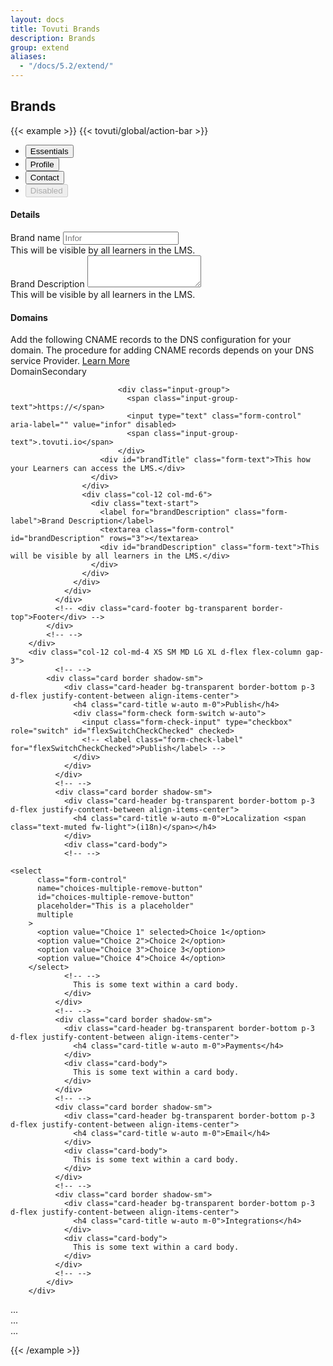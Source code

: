 ```yaml
---
layout: docs
title: Tovuti Brands
description: Brands
group: extend
aliases:
  - "/docs/5.2/extend/"
---
```




## Brands

<!-- markdownlint-disable -->
{{< example >}}
{{< tovuti/global/action-bar >}}

<ul class="nav nav-tabs" id="myTab" role="tablist">
  <li class="nav-item" role="presentation">
    <button class="nav-link active" id="essential-tab" data-bs-toggle="tab" data-bs-target="#essential-tab-pane" type="button" role="tab" aria-controls="essential-tab-pane" aria-selected="true">Essentials</button>
  </li>
  <li class="nav-item" role="presentation">
    <button class="nav-link" id="profile-tab" data-bs-toggle="tab" data-bs-target="#profile-tab-pane" type="button" role="tab" aria-controls="profile-tab-pane" aria-selected="false">Profile</button>
  </li>
  <li class="nav-item" role="presentation">
    <button class="nav-link" id="contact-tab" data-bs-toggle="tab" data-bs-target="#contact-tab-pane" type="button" role="tab" aria-controls="contact-tab-pane" aria-selected="false">Contact</button>
  </li>
  <li class="nav-item" role="presentation">
    <button class="nav-link" id="disabled-tab" data-bs-toggle="tab" data-bs-target="#disabled-tab-pane" type="button" role="tab" aria-controls="disabled-tab-pane" aria-selected="false" disabled>Disabled</button>
  </li>
</ul>
<div class="tab-content bg-light" id="myTabContent">
  <div class="tab-pane fade show active" id="essential-tab-pane" role="tabpanel" aria-labelledby="essential-tab" tabindex="0">
<!-- Columns start at 50% wide on mobile and bump up to 33.3% wide on desktop -->
      <div class="row p-3">
        <div class="col-12 col-md-8 d-flex flex-column gap-3 XS SM MD LG XL">
            <div class="card border shadow-sm">
              <div class="card-header bg-transparent border-bottom p-3"><h4 class="card-title m-0">Details</h4></div>
              <div class="card-body">
                <div class="container">
                  <div class="row">
                    <div class="col-12 col-md-6">
                      <div class="text-start">
                        <label for="brandTitle" class="form-label">Brand name</label>
                        <input type="title" class="form-control" id="brandTitle" aria-describedby="brandTitle" placeholder="Infor">
                        <div id="brandTitle" class="form-text">This will be visible by all learners in the LMS.</div>
                      </div>
                    </div>
                    <div class="col-12 col-md-6">
                      <div class="text-start">
                        <label for="brandDescription" class="form-label">Brand Description</label>
                        <textarea class="form-control" id="brandDescription" rows="3"></textarea>
                        <div id="brandDescription" class="form-text">This will be visible by all learners in the LMS.</div>
                      </div>
                    </div>
                  </div>
                </div>
              </div>
              <!-- <div class="card-footer bg-transparent border-top">Footer</div> -->
            </div>
            <!-- -->
                <div class="card border shadow-sm">
              <div class="card-header bg-transparent border-bottom p-3"><h4 class="card-title m-0">Domains</h4></div>
              <div class="card-body">
                    <!-- -->
                    <div class="alert alert-primary d-flex align-items-center" role="alert">
                      <i class="fa-light fa-globe me-3 fs-4"></i>
                      <div>
                        Add the following CNAME records to the DNS configuration for your domain. The procedure for adding CNAME records depends on your DNS service Provider. <a href="">Learn More</a>
                      </div>
                        <span class="position-absolute top-0 start-100 translate-middle p-2 bg-danger border border-light rounded-circle">
                    </div>
                    <!-- -->
                    <!-- -->
                <div class="container">
                  <div class="row">
                    <div class="col-12 col-md-6">
                      <div class="text-start">
                        <label for="brandTitle" class="form-label">Domain<span class="badge rounded-pill text-bg-secondary ms-2">Secondary</span></label>

                            <div class="input-group">
                              <span class="input-group-text">https://</span>
                              <input type="text" class="form-control" aria-label="" value="infor" disabled>
                              <span class="input-group-text">.tovuti.io</span>
                            </div>
                        <div id="brandTitle" class="form-text">This how your Learners can access the LMS.</div>
                      </div>
                    </div>
                    <div class="col-12 col-md-6">
                      <div class="text-start">
                        <label for="brandDescription" class="form-label">Brand Description</label>
                        <textarea class="form-control" id="brandDescription" rows="3"></textarea>
                        <div id="brandDescription" class="form-text">This will be visible by all learners in the LMS.</div>
                      </div>
                    </div>
                  </div>
                </div>
              </div>
              <!-- <div class="card-footer bg-transparent border-top">Footer</div> -->
            </div>
            <!-- -->
        </div>
        <div class="col-12 col-md-4 XS SM MD LG XL d-flex flex-column gap-3">
              <!-- -->
            <div class="card border shadow-sm">
                <div class="card-header bg-transparent border-bottom p-3 d-flex justify-content-between align-items-center">
                  <h4 class="card-title w-auto m-0">Publish</h4>
                  <div class="form-check form-switch w-auto">
                    <input class="form-check-input" type="checkbox" role="switch" id="flexSwitchCheckChecked" checked>
                    <!-- <label class="form-check-label" for="flexSwitchCheckChecked">Publish</label> -->
                  </div>
                </div>
              </div>
              <!-- -->
              <div class="card border shadow-sm">
                <div class="card-header bg-transparent border-bottom p-3 d-flex justify-content-between align-items-center">
                  <h4 class="card-title w-auto m-0">Localization <span class="text-muted fw-light">(i18n)</span></h4>
                </div>
                <div class="card-body">
                <!-- -->


<script>
        options: [
            { value: 1, label: 'English' },
            { value: 2, label: 'German' },
            { value: 3, label: 'French' },
            { value: 4, label: 'Spanish' },
            { value: 5, label: 'Japanese' },
            { value: 6, label: 'Portuguese' },
            { value: 7, label: 'Hindi' },
            { value: 8, label: 'Chinese' },
            { value: 9, label: 'Arabic' },
            { value: 10, label: 'Italian' },
        ],
    </script>
    <select
          class="form-control"
          name="choices-multiple-remove-button"
          id="choices-multiple-remove-button"
          placeholder="This is a placeholder"
          multiple
        >
          <option value="Choice 1" selected>Choice 1</option>
          <option value="Choice 2">Choice 2</option>
          <option value="Choice 3">Choice 3</option>
          <option value="Choice 4">Choice 4</option>
        </select>
                <!-- -->
                  This is some text within a card body.
                </div>
              </div>
              <!-- -->
              <div class="card border shadow-sm">
                <div class="card-header bg-transparent border-bottom p-3 d-flex justify-content-between align-items-center">
                  <h4 class="card-title w-auto m-0">Payments</h4>
                </div>
                <div class="card-body">
                  This is some text within a card body.
                </div>
              </div>
              <!-- -->
              <div class="card border shadow-sm">
                <div class="card-header bg-transparent border-bottom p-3 d-flex justify-content-between align-items-center">
                  <h4 class="card-title w-auto m-0">Email</h4>
                </div>
                <div class="card-body">
                  This is some text within a card body.
                </div>
              </div>
              <!-- -->
              <div class="card border shadow-sm">
                <div class="card-header bg-transparent border-bottom p-3 d-flex justify-content-between align-items-center">
                  <h4 class="card-title w-auto m-0">Integrations</h4>
                </div>
                <div class="card-body">
                  This is some text within a card body.
                </div>
              </div>
              <!-- -->
            </div>
        </div>

  </div>
  <div class="tab-pane fade" id="profile-tab-pane" role="tabpanel" aria-labelledby="profile-tab" tabindex="0">...</div>
  <div class="tab-pane fade" id="contact-tab-pane" role="tabpanel" aria-labelledby="contact-tab" tabindex="0">...</div>
  <div class="tab-pane fade" id="disabled-tab-pane" role="tabpanel" aria-labelledby="disabled-tab" tabindex="0">...</div>
</div>


  <script>
      document.addEventListener('DOMContentLoaded', function() {
        var genericExamples = document.querySelectorAll('[data-trigger]');
        for (i = 0; i < genericExamples.length; ++i) {
          var element = genericExamples[i];
          new Choices(element, {
            allowHTML: true,
            placeholderValue: 'This is a placeholder set in the config',
            searchPlaceholderValue: 'This is a search placeholder',
          });
        }

        var textRemove = new Choices(
          document.getElementById('choices-text-remove-button'),
          {
            allowHTML: true,
            delimiter: ',',
            editItems: true,
            maxItemCount: 5,
            removeItemButton: true,
          }
        );

        var textUniqueVals = new Choices('#choices-text-unique-values', {
          allowHTML: true,
          paste: false,
          duplicateItemsAllowed: false,
          editItems: true,
        });

        var texti18n = new Choices('#choices-text-i18n', {
          allowHTML: true,
          paste: false,
          duplicateItemsAllowed: false,
          editItems: true,
          maxItemCount: 5,
          addItemText: function(value) {
            return (
              'Appuyez sur Entrée pour ajouter <b>"' + String(value) + '"</b>'
            );
          },
          maxItemText: function(maxItemCount) {
            return String(maxItemCount) + 'valeurs peuvent être ajoutées';
          },
          uniqueItemText: 'Cette valeur est déjà présente',
        });

        var textEmailFilter = new Choices('#choices-text-email-filter', {
          allowHTML: true,
          editItems: true,
          addItemFilter: function(value) {
            if (!value) {
              return false;
            }

            const regex = /^(([^<>()\[\]\\.,;:\s@"]+(\.[^<>()\[\]\\.,;:\s@"]+)*)|(".+"))@((\[[0-9]{1,3}\.[0-9]{1,3}\.[0-9]{1,3}\.[0-9]{1,3}])|(([a-zA-Z\-0-9]+\.)+[a-zA-Z]{2,}))$/;
            const expression = new RegExp(regex.source, 'i');
            return expression.test(value);
          },
        }).setValue(['joe@bloggs.com']);

        var textDisabled = new Choices('#choices-text-disabled', {
          allowHTML: true,
          addItems: false,
          removeItems: false,
        }).disable();

        var textPrependAppendVal = new Choices(
          '#choices-text-prepend-append-value',
          {
            allowHTML: true,
            prependValue: 'item-',
            appendValue: '-' + Date.now(),
          }
        ).removeActiveItems();

        var textPresetVal = new Choices('#choices-text-preset-values', {
          allowHTML: true,
          items: [
            'Josh Johnson',
            {
              value: 'joe@bloggs.co.uk',
              label: 'Joe Bloggs',
              customProperties: {
                description: 'Joe Blogg is such a generic name',
              },
            },
          ],
        });

        var multipleDefault = new Choices(
          document.getElementById('choices-multiple-groups'),
          { allowHTML: true }
        );

        var multipleFetch = new Choices('#choices-multiple-remote-fetch', {
          allowHTML: false,
          placeholder: true,
          placeholderValue: 'Pick an Strokes record',
          maxItemCount: 5,
        }).setChoices(function() {
          return fetch(
            'https://api.discogs.com/artists/55980/releases?token=QBRmstCkwXEvCjTclCpumbtNwvVkEzGAdELXyRyW'
          )
            .then(function(response) {
              return response.json();
            })
            .then(function(data) {
              return data.releases.map(function(release) {
                return { value: release.title, label: release.title };
              });
            });
        });

        var multipleCancelButton = new Choices(
          '#choices-multiple-remove-button',
          {
            allowHTML: true,
            removeItemButton: true,
          }
        );

        /* Use label on event */
        var choicesSelect = new Choices('#choices-multiple-labels', {
          allowHTML: true,
          removeItemButton: true,
          choices: [
            { value: 'One', label: 'Label One' },
            { value: 'Two', label: 'Label Two', disabled: true },
            { value: 'Three', label: 'Label Three' },
          ],
        }).setChoices(
          [
            { value: 'Four', label: 'Label Four', disabled: true },
            { value: 'Five', label: 'Label Five' },
            { value: 'Six', label: 'Label Six', selected: true },
          ],
          'value',
          'label',
          false
        );

        choicesSelect.passedElement.element.addEventListener(
          'addItem',
          function(event) {
            document.getElementById('message').innerHTML =
              'You just added "' + event.detail.label + '"';
          }
        );

        choicesSelect.passedElement.element.addEventListener(
          'removeItem',
          function(event) {
            document.getElementById('message').innerHTML =
              'You just removed "' + event.detail.label + '"';
          }
        );

        var singleFetch = new Choices('#choices-single-remote-fetch', {
          allowHTML: false,
          searchPlaceholderValue: 'Search for an Arctic Monkeys record',
        })
          .setChoices(function() {
            return fetch(
              'https://api.discogs.com/artists/391170/releases?token=QBRmstCkwXEvCjTclCpumbtNwvVkEzGAdELXyRyW'
            )
              .then(function(response) {
                return response.json();
              })
              .then(function(data) {
                return data.releases.map(function(release) {
                  return { label: release.title, value: release.title };
                });
              });
          })
          .then(function(instance) {
            instance.setChoiceByValue('Fake Tales Of San Francisco');
          });

        var singleXhrRemove = new Choices('#choices-single-remove-xhr', {
          allowHTML: true,
          removeItemButton: true,
          searchPlaceholderValue: "Search for a Smiths' record",
        }).setChoices(function(callback) {
          return fetch(
            'https://api.discogs.com/artists/83080/releases?token=QBRmstCkwXEvCjTclCpumbtNwvVkEzGAdELXyRyW'
          )
            .then(function(res) {
              return res.json();
            })
            .then(function(data) {
              return data.releases.map(function(release) {
                return { label: release.title, value: release.title };
              });
            });
        });

        var singleNoSearch = new Choices('#choices-single-no-search', {
          allowHTML: true,
          searchEnabled: false,
          removeItemButton: true,
          choices: [
            { value: 'One', label: 'Label One' },
            { value: 'Two', label: 'Label Two', disabled: true },
            { value: 'Three', label: 'Label Three' },
          ],
        }).setChoices(
          [
            { value: 'Four', label: 'Label Four', disabled: true },
            { value: 'Five', label: 'Label Five' },
            { value: 'Six', label: 'Label Six', selected: true },
          ],
          'value',
          'label',
          false
        );

        var singlePresetOpts = new Choices('#choices-single-preset-options', {
          allowHTML: true,
          placeholder: true,
        }).setChoices(
          [
            {
              label: 'Group one',
              id: 1,
              disabled: false,
              choices: [
                { value: 'Child One', label: 'Child One', selected: true },
                { value: 'Child Two', label: 'Child Two', disabled: true },
                { value: 'Child Three', label: 'Child Three' },
              ],
            },
            {
              label: 'Group two',
              id: 2,
              disabled: false,
              choices: [
                { value: 'Child Four', label: 'Child Four', disabled: true },
                { value: 'Child Five', label: 'Child Five' },
                { value: 'Child Six', label: 'Child Six' },
              ],
            },
          ],
          'value',
          'label'
        );

        var singleSelectedOpt = new Choices('#choices-single-selected-option', {
          allowHTML: true,
          searchFields: ['label', 'value', 'customProperties.description'],
          choices: [
            { value: 'One', label: 'Label One', selected: true },
            { value: 'Two', label: 'Label Two', disabled: true },
            {
              value: 'Three',
              label: 'Label Three',
              customProperties: {
                description: 'This option is fantastic',
              },
            },
          ],
        }).setChoiceByValue('Two');

        var customChoicesPropertiesViaDataAttributes = new Choices(
          '#choices-with-custom-props-via-html',
          {
            allowHTML: true,
            searchFields: ['label', 'value', 'customProperties'],
          }
        );

        var singleNoSorting = new Choices('#choices-single-no-sorting', {
          allowHTML: true,
          shouldSort: false,
          labelId: 'choices-single-no-sorting-label',
        });

        var cities = new Choices(document.getElementById('cities'), { allowHTML: true });
        var tubeStations = new Choices(
          document.getElementById('tube-stations'),
          { allowHTML: true }
        ).disable();

        cities.passedElement.element.addEventListener('change', function(e) {
          if (e.detail.value === 'London') {
            tubeStations.enable();
          } else {
            tubeStations.disable();
          }
        });

        var customTemplates = new Choices(
          document.getElementById('choices-single-custom-templates'),
          {
            allowHTML: true,
            callbackOnCreateTemplates: function(strToEl) {
              var classNames = this.config.classNames;
              var itemSelectText = this.config.itemSelectText;
              return {
                item: function({ classNames }, data) {
                  return strToEl(
                    '\
                <div\
                  class="' +
                      String(classNames.item) +
                      ' ' +
                      String(
                        data.highlighted
                          ? classNames.highlightedState
                          : classNames.itemSelectable
                      ) +
                      '"\
                  data-item\
                  data-id="' +
                      String(data.id) +
                      '"\
                  data-value="' +
                      String(data.value) +
                      '"\
                  ' +
                      String(data.active ? 'aria-selected="true"' : '') +
                      '\
                  ' +
                      String(data.disabled ? 'aria-disabled="true"' : '') +
                      '\
                  >\
                  <span style="margin-right:10px;">🎉</span> ' +
                      String(data.label) +
                      '\
                </div>\
              '
                  );
                },
                choice: function({ classNames }, data) {
                  return strToEl(
                    '\
                <div\
                  class="' +
                      String(classNames.item) +
                      ' ' +
                      String(classNames.itemChoice) +
                      ' ' +
                      String(
                        data.disabled
                          ? classNames.itemDisabled
                          : classNames.itemSelectable
                      ) +
                      '"\
                  data-select-text="' +
                      String(itemSelectText) +
                      '"\
                  data-choice \
                  ' +
                      String(
                        data.disabled
                          ? 'data-choice-disabled aria-disabled="true"'
                          : 'data-choice-selectable'
                      ) +
                      '\
                  data-id="' +
                      String(data.id) +
                      '"\
                  data-value="' +
                      String(data.value) +
                      '"\
                  ' +
                      String(
                        data.groupId > 0 ? 'role="treeitem"' : 'role="option"'
                      ) +
                      '\
                  >\
                  <span style="margin-right:10px;">👉🏽</span> ' +
                      String(data.label) +
                      '\
                </div>\
              '
                  );
                },
              };
            },
          }
        );

        var resetSimple = new Choices(document.getElementById('reset-simple'), {
          allowHTML: true,
        });

        var resetMultiple = new Choices('#reset-multiple', {
          allowHTML: true,
          removeItemButton: true,
        });
      });
    </script>
{{< /example >}}
<!-- markdownlint-restore -->

